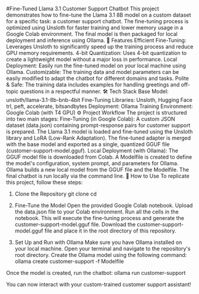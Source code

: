 #Fine-Tuned Llama 3.1 Customer Support Chatbot
This project demonstrates how to fine-tune the Llama 3.1 8B model on a custom dataset for a specific task: a customer support chatbot. The fine-tuning process is optimized using Unsloth for faster training and lower memory usage in a Google Colab environment. The final model is then packaged for local deployment and inference using Ollama.
🚀 Features
Efficient Fine-Tuning: Leverages Unsloth to significantly speed up the training process and reduce GPU memory requirements.
4-bit Quantization: Uses 4-bit quantization to create a lightweight model without a major loss in performance.
Local Deployment: Easily run the fine-tuned model on your local machine using Ollama.
Customizable: The training data and model parameters can be easily modified to adapt the chatbot for different domains and tasks.
Polite & Safe: The training data includes examples for handling greetings and off-topic questions in a respectful manner.
🛠️ Tech Stack
Base Model: unsloth/llama-3.1-8b-bnb-4bit
Fine-Tuning Libraries: Unsloth, Hugging Face trl, peft, accelerate, bitsandbytes
Deployment: Ollama
Training Environment: Google Colab (with T4 GPU)
⚙️ Project Workflow
The project is structured into two main stages:
Fine-Tuning (in Google Colab):
A custom JSON dataset (data.json) containing prompt-response pairs for customer support is prepared.
The Llama 3.1 model is loaded and fine-tuned using the Unsloth library and LoRA (Low-Rank Adaptation).
The fine-tuned adapter is merged with the base model and exported as a single, quantized GGUF file (customer-support-model.gguf).
Local Deployment (with Ollama):
The GGUF model file is downloaded from Colab.
A Modelfile is created to define the model's configuration, system prompt, and parameters for Ollama.
Ollama builds a new local model from the GGUF file and the Modelfile.
The final chatbot is run locally via the command line.
📖 How to Use
To replicate this project, follow these steps:
1. Clone the Repository
git clone <your-repository-url>
cd <your-repository-name>


2. Fine-Tune the Model
Open the provided Google Colab notebook.
Upload the data.json file to your Colab environment.
Run all the cells in the notebook. This will execute the fine-tuning process and generate the customer-support-model.gguf file.
Download the customer-support-model.gguf file and place it in the root directory of this repository.
3. Set Up and Run with Ollama
Make sure you have Ollama installed on your local machine.
Open your terminal and navigate to the repository's root directory.
Create the Ollama model using the following command:
ollama create customer-support -f Modelfile


Once the model is created, run the chatbot:
ollama run customer-support


You can now interact with your custom-trained customer support assistant!
